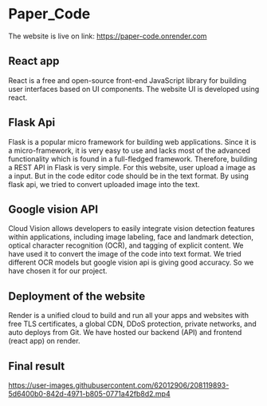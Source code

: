# Paper_Code
The website is live on link: https://paper-code.onrender.com

## React app
React is a free and open-source front-end JavaScript library for building user interfaces based on UI components. The website UI is developed using react. 

## Flask Api
Flask is a popular micro framework for building web applications. Since it is a micro-framework, it is very easy to use and lacks most of the advanced functionality which is found in a full-fledged framework. Therefore, building a REST API in Flask is very simple.
For this website, user upload a image as a input. But in the code editor code should be in the text format. By using flask api, we tried to convert uploaded image into the text. 

## Google vision API
Cloud Vision allows developers to easily integrate vision detection features within applications, including image labeling, face and landmark detection, optical character recognition (OCR), and tagging of explicit content. We have used it to convert the image of the code into text format. We tried different OCR models but google vision api is giving good accuracy. So we have chosen it for our project.

## Deployment of the website
Render is a unified cloud to build and run all your apps and websites with free TLS certificates, a global CDN, DDoS protection, private networks, and auto deploys from Git. We have hosted our backend (API) and frontend (react app) on render.

## Final result
https://user-images.githubusercontent.com/62012906/208119893-5d6400b0-842d-4971-b805-0771a42fb8d2.mp4

